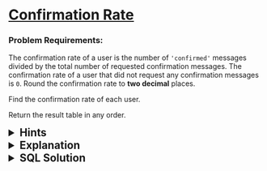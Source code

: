 # [Confirmation Rate](https://leetcode.com/problems/confirmation-rate/description/?envType=study-plan-v2&envId=top-sql-50)

### Problem Requirements:

The confirmation rate of a user is the number of <code>'confirmed'</code> messages divided by the total number of requested confirmation messages. The confirmation rate of a user that did not request any confirmation messages is <code>0</code>. Round the confirmation rate to <strong>two decimal</strong> places.

Find the confirmation rate of each user.

Return the result table in any order.

<details>
<summary style="font-size:1.3rem;"> <strong>Hints</strong> </summary> 

<details>
      <summary>Hint#1</summary>
      <p>How can you count the number of actions when <code>action = confirmed</code>, try it using <code>CASE</code> statement</p>
</details>
<details>
      <summary>Hint#2</summary>
      <p>Use <code>OUTER JOIN </code></p>
</details>
<details>
      <summary>Hint#3</summary>
      <p>SQL has an aggregation function called <code>SUM(expression)</code> which calculate the sum of values in a set</p>
</details>
<details>
      <summary>Hint#4</summary>
      <p>SQL has a <code>ROUND(number, decimals)</code> function which rounds a number to a specified number of decimal places. </p>
</details>
<details>
      <summary>Hint#5</summary>
      <p>Use <code>GROUP BY</code> clause to group a set of rows into a set of summary rows</p>
</details>

</details>

<details>
<summary style="font-size:1.3rem;"> <strong>Explanation</strong> </summary>
Let's rephrase the problem statement to make our life easier.
<br>
for each user divide the number of confirmed message with the total requested messages.

$$
  round(\frac{count(confirmed_messages)}{count(messages)} , 2)
$$

<br>
First, count the total requested messages for each user. we can use <code>COUNT()</code> function to evaluate this easily.
<br>
<br>
Second, count the confirmed messages for each user. we can use <code>CASE</code> statement with <code> SUM()</code> function to evaluate this as follows <b>:</b> if the message is confirmed add <code>1</code> to your sum otherwise add <code>0</code>.
<br>
<br>
Finally, divide confirmed messages by total requested messages then round the result to 2 decimals using <code> ROUND(number , decimals)</code> function.
</details>

<details>
<summary style="font-size:1.3rem"><strong> SQL Solution</strong> </summary> 


```sql
SELECT 
  Signups.user_id, 
  ROUND(
    SUM(
      CASE WHEN Confirmations.action = 1 THEN 1 ELSE 0 END
    ) / COUNT(Signups.user_id), 
    2
  ) AS confirmation_rate 
FROM 
  Signups 
  LEFT OUTER JOIN Confirmations ON Signups.user_id = Confirmations.user_id 
GROUP BY 
  Signups.user_id
```

</details>
